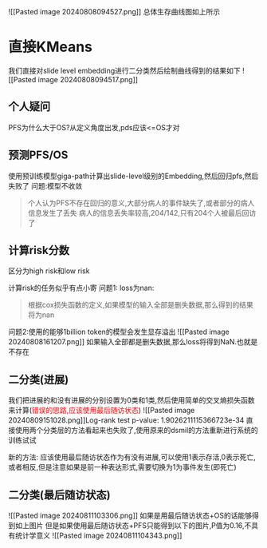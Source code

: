 ![[Pasted image 20240808094527.png]]
总体生存曲线图如上所示
# 直接KMeans
我们直接对slide level embedding进行二分类然后绘制曲线得到的结果如下
![[Pasted image 20240808094517.png]]
## 个人疑问
PFS为什么大于OS?从定义角度出发,pds应该<=OS才对
## 预测PFS/OS
使用预训练模型giga-path计算出slide-level级别的Embedding,然后回归pfs,然后失败了
问题:模型不收敛
> 个人认为PFS不存在回归的意义,大部分病人的事件缺失了,或者部分的病人信息发生了丢失
> 病人的信息丢失率较高,204/142,只有204个人被最后回访了
## 计算risk分数
区分为high risk和low risk

计算risk的任务似乎有点小寄
问题1: loss为nan:
>根据cox损失函数的定义,如果模型的输入全部是删失数据,那么得到的结果将为nan

问题2:使用的能够1billion token的模型会发生显存溢出
![[Pasted image 20240808161207.png]]
如果输入全部都是删失数据,那么loss将得到NaN.也就是不存在

## 二分类(进展)
我们把进展的和没有进展的分别设置为0类和1类,然后使用简单的交叉熵损失函数来计算(<font color="#ff0000">错误的思路,应该使用最后随访状态</font>)
![[Pasted image 20240809151028.png]]Log-rank test p-value: 1.9026211115366723e-34
直接使用两个分类层的方法看起来也失败了,使用原来的dsmil的方法重新进行系统的训练试试

新的方法:
应该使用最后随访状态作为有没有进展,可以使用1表示存活,0表示死亡,或者相反,但是注意如果是前一种表达形式,需要切换为1为事件发生(即死亡)
## 二分类(最后随访状态)
![[Pasted image 20240811103306.png]]
如果是用最后随访状态+OS的话能够得到如上图片
但是如果使用最后随访状态+PFS只能得到以下的图片,P值为0.16,不具有统计学意义
![[Pasted image 20240811104343.png]]

